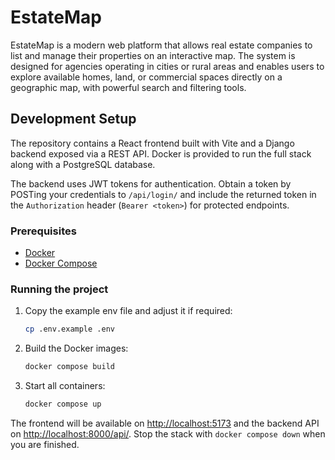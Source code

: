 # EstateMap
EstateMap is a modern web platform that allows real estate companies to list and manage their properties on an interactive map. The system is designed for agencies operating in cities or rural areas and enables users to explore available homes, land, or commercial spaces directly on a geographic map, with powerful search and filtering tools.

## Development Setup

The repository contains a React frontend built with Vite and a Django backend exposed via a REST API. Docker is provided to run the full stack along with a PostgreSQL database.

The backend uses JWT tokens for authentication. Obtain a token by POSTing your credentials to `/api/login/` and include the returned token in the `Authorization` header (`Bearer <token>`) for protected endpoints.

### Prerequisites

- [Docker](https://www.docker.com/)
- [Docker Compose](https://docs.docker.com/compose/)

### Running the project

1. Copy the example env file and adjust it if required:

   ```bash
   cp .env.example .env
   ```

2. Build the Docker images:

   ```bash
   docker compose build
   ```

3. Start all containers:

   ```bash
   docker compose up
   ```

The frontend will be available on <http://localhost:5173> and the backend API on <http://localhost:8000/api/>. Stop the stack with `docker compose down` when you are finished.
